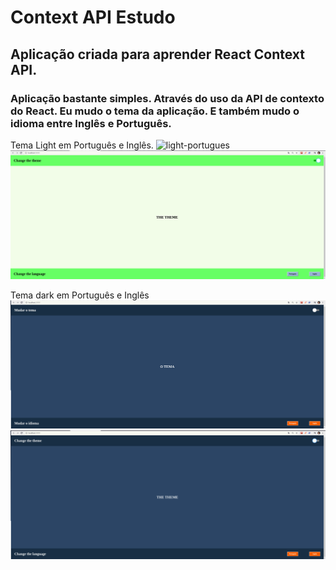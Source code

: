 # Context API Estudo
## Aplicação criada para aprender React Context API.

### Aplicação bastante simples. Através do uso da API de contexto do React. Eu mudo o tema da aplicação. E também mudo o idioma entre Inglês e Português.


Tema Light em Português e Inglês.
    ![light-portugues](assets/tema-light-em-português.png)
    ![light-ingles](assets/tema-light-ingles.png)

Tema dark em Português e Inglês
    ![dark-portugues](assets/tema-dark-portugues.png)
    ![dark-ingles](assets/tema-dark-ingles.png)
